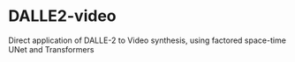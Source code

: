 # DALLE2-video
Direct application of DALLE-2 to Video synthesis, using factored space-time UNet and Transformers
